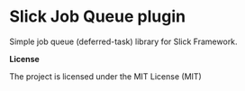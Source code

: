Slick Job Queue plugin
======================

Simple job queue (deferred-task) library for Slick Framework.

**License**

The project is licensed under the MIT License (MIT)